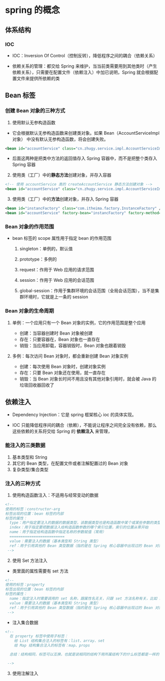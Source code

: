 # spring 的概念

## 体系结构

### IOC

- IOC：Inversion Of Control（控制反转），降低程序之间的耦合（依赖关系）

- 依赖关系的管理：都交给 Spring 来维护，当当前类需要用到其他类时（产生依赖关系），只需要在配置文件（依赖注入）中加已说明，Spring 就会根据配置文件来提供所依赖的类

## Bean 标签

### 创建 Bean 对象的三种方式

1. 使用默认无参构造函数

- 它会根据默认无参构造函数来创建类对象。如果 Bean（AccountServiceImpl 对象） 中没有默认无参构造函数，将会创建失败。

```xml
<bean id="accountService" class="cn.zhugy.service.impl.AccountServiceImpl"/>
```

- 后面这两种是把类中方法的返回值存入 Spring 容器中，而不是把整个类存入 Spring 容器

2. 使用类（工厂）中的**静态方法**创建对象，并存入容器

```xml
<!-- 使用 accountService 类的 createAccountService 静态方法创建对象 -->
<bean id="accountService" class="cn.zhugy.service.impl.AccountServiceImpl" factory-method="createAccountService" />

```

3. 使用类（工厂）中的**方法**创建对象，并存入 Spring 容器

```xml
<bean id="instancFactory" class="com.itheima.factory.InstanceFactory" />
<bean id="accountService" factory-bean="instancFactory" factory-method="createAccountService" />
```

### Bean 对象的作用范围

- bean 标签的 scope 属性用于指定 bean 的作用范围

  1. singleton：单例的，默认值

  2. prototype：多例的

  3. request：作用于 Web 应用的请求范围

  4. session：作用于 Web 应用的会话范围

  5. global-session：作用于集群环境的会话范围（全局会话范围），当不是集群环境时，它就是上一条的 session

### Bean 对象的生命周期

1. 单例：一个应用只有一个 Bean 对象的实例，它的作用范围是整个应用

   - 创建：当容器创建时 Bean 对象被创建
   - 存在：只要容器在，Bean 对象也一直存在
   - 销毁：当应用卸载，容器销毁时，Bean 对象也跟着销毁

2. 多例：每次访问 Bean 对象时，都会重新创建 Bean 对象实例

   - 创建：每次使用 Bean 对象时，创建对象实例
   - 存在：只要 Bean 对象还在使用，就一直存在
   - 销毁：当 Bean 对象长时间不用且没有其他对象引用时，就会被 Java 的垃圾回收器回收了

## 依赖注入

- Dependency Injection：它是 spring 框架核心 ioc 的具体实现。

- IOC 只能降低程序间的耦合（依赖），不能说让程序之间完全没有依赖，那么这些依赖的关系将交给 Spring 的 **依赖注入** 来管理，

### 能注入的三类数据

1. 基本类型和 String
2. 其它的 Bean 类型，在配置文件或者注解配置过的 Bean 对象
3. 复杂类型/集合类型

### 注入的三种方式

1. 使用构造函数注入：不适用与经常变动的数据

```xml
<!--
使用的标签：constructor-arg
标签出现的位置：bean 标签的内部
标签的属性：
  type：用户指定要注入的数据的数据类型，该数据类型也是构造函数中某个或某些参数的类型
  index：用于指定要把数据注入给构造函数参数的哪个索引位置，索引的位置从零开始
  name：用于指定给构造函数中指定名称的参数赋值（常用）
  =========================
  value：需要注入的数据（基本类型和 String 类型）
  ref：用于引用其他的 Bean 类型数据（指的是在 Spring 核心容器中出现过的 Bean 对象）
 -->
```

2. 使用 Set 方法注入

- 类里面的属性需要有 set 方法

```xml
<!--
使用的标签：property
标签出现的位置：bean 标签的内部
标签的属性：
  name：指定注入时需要调用的 set 名称，跟属性名无关，只跟 set 方法名称有关，比如 setUsername -> username
  value：需要注入的数据（基本类型和 String 类型）
  ref：用于引用其他的 Bean 类型数据（指的是在 Spring 核心容器中出现过的 Bean 对象）
 -->
```

- 注入集合数据

```xml
<!--
  在 property 标签中使用子标签：
    给 List 结构集合注入的标签有：list、array、set
    给 Map 结构集合注入的标签有：map、props

  总结：结构相同，标签可以互换，也就是说相同的结构下用所属结构下的什么标签都是一样的

 -->
```

3. 使用注解注入
